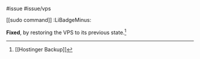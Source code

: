 #issue #issue/vps

[[sudo command]] :LiBadgeMinus:

**Fixed**, by restoring the VPS to its previous state.[^1]

[^1]: [[Hostinger Backup]]
